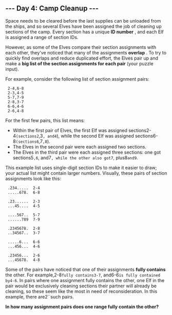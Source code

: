 ## --- Day 4: Camp Cleanup ---


Space needs to be cleared before the last supplies can be unloaded from the ships, and so several Elves have been assigned the job of cleaning up sections of the camp. Every section has a unique **ID number** , and each Elf is assigned a range of section IDs.


However, as some of the Elves compare their section assignments with each other, they've noticed that many of the assignments **overlap** . To try to quickly find overlaps and reduce duplicated effort, the Elves pair up and make a **big list of the section assignments for each pair** (your puzzle input).


For example, consider the following list of section assignment pairs:


```
 2-4,6-8
 2-3,4-5
 5-7,7-9
 2-8,3-7
 6-6,4-6
 2-6,4-8

```


For the first few pairs, this list means:


+ Within the first pair of Elves, the first Elf was assigned sections2-4``(sections2``,3``, and4``), while the second Elf was assigned sections6-8``(sections6``,7``,8``).
+ The Elves in the second pair were each assigned two sections.
+ The Elves in the third pair were each assigned three sections: one got sections5``,6``, and7``, while the other also got7``, plus8``and9``.


This example list uses single-digit section IDs to make it easier to draw; your actual list might contain larger numbers. Visually, these pairs of section assignments look like this:


```
 .234.....  2-4
 .....678.  6-8
 
 .23......  2-3
 ...45....  4-5
 
 ....567..  5-7
 ......789  7-9
 
 .2345678.  2-8
 ..34567..  3-7
 
 .....6...  6-6
 ...456...  4-6
 
 .23456...  2-6
 ...45678.  4-8

```


Some of the pairs have noticed that one of their assignments **fully contains** the other. For example,2-8``fully contains3-7``, and6-6``is fully contained by4-6``. In pairs where one assignment fully contains the other, one Elf in the pair would be exclusively cleaning sections their partner will already be cleaning, so these seem like the most in need of reconsideration. In this example, there are2``such pairs.


 **In how many assignment pairs does one range fully contain the other?** 


